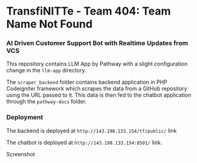# TransfiNITTe - Team 404: Team Name Not Found

### AI Driven Customer Support Bot with Realtime Updates from VCS

This repository contains LLM App by Pathway with a slight configuration change in the `llm-app` directory.

The `scraper_backend` folder contains backend application in PHP Codeigniter framework which scrapes the data from a GitHub repository using the URL passed to it. This data is then fed to the chatbot application through the `pathway-docs` folder.

### Deployment

The backend is deployed at `http://143.198.133.154/tf/public/` link

The chatbot is deployed at `http://143.198.133.154:8501/` link.

Screenshot

[](https://i.imgur.com/FGD5ZkZ.jpg)
